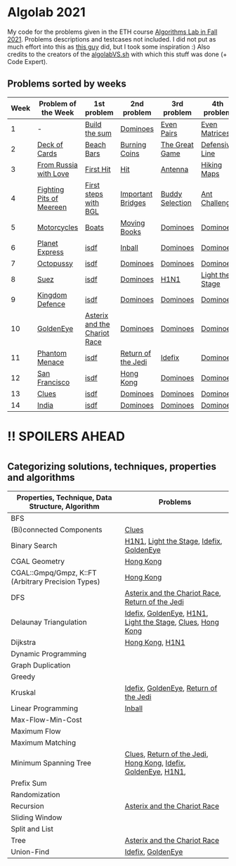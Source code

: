 # Algolab 2021
My code for the problems given in the ETH course [Algorithms Lab in Fall 2021](https://www.cadmo.ethz.ch/education/lectures/HS21/algolab/index.html). Problems descriptions and testcases not included. I did not put as much effort into this as [this guy](https://github.com/simon-hrabec/algolab-2020) did, but I took some inspiration :) Also credits to the creators of the [algolabVS.sh](algolabVS.sh) with which this stuff was done (+ Code Expert).


## Problems sorted by weeks
| Week | Problem of the Week                          | 1st problem                                                                  | 2nd problem                                              | 3rd problem                       | 4th problem                                       |
| ---- | -------------------------------------------- | ---------------------------------------------------------------------------- | -------------------------------------------------------- | --------------------------------- | ------------------------------------------------- |
| 1    | -                                            | [Build the sum](problems/)                                                   | [Dominoes](problems/)                                    | [Even Pairs](problems/)           | [Even Matrices](problems/)                        |
| 2    | [Deck of Cards](problems/)                   | [Beach Bars](problems/)                                                      | [Burning Coins](problems/)                               | [The Great Game](problems/)       | [Defensive Line](problems/)                       |
| 3    | [From Russia with Love](problems/)           | [First Hit](problems/)                                                       | [Hit](problems/)                                         | [Antenna](problems/)              | [Hiking Maps](problems/)                          |
| 4    | [Fighting Pits of Meereen](problems/)        | [First steps with BGL](problems/)                                            | [Important Bridges](problems/)                           | [Buddy Selection](problems/)      | [Ant Challenge](problems/)                        |
| 5    | [Motorcycles](problems/)                     | [Boats](problems/)                                                           | [Moving Books](problems/)                                | [Dominoes](problems/)             | [Dominoes](problems/)                             |
| 6    | [Planet Express](problems/)                  | [isdf](problems/)                                                            | [Inball](problems/week6-inball)                          | [Dominoes](problems/)             | [Dominoes](problems/)                             |
| 7    | [Octopussy](problems/)                       | [isdf](problems/)                                                            | [Dominoes](problems/)                                    | [Dominoes](problems/)             | [Dominoes](problems/)                             |
| 8    | [Suez](problems/)                            | [isdf](problems/)                                                            | [Dominoes](problems/)                                    | [H1N1](problems/week8-h1n1)       | [Light the Stage](problems/week8-light_the_stage) |
| 9    | [Kingdom Defence](problems/)                 | [isdf](problems/)                                                            | [Dominoes](problems/)                                    | [Dominoes](problems/)             | [Dominoes](problems/)                             |
| 10   | [GoldenEye](problems/week10-potw-goldeneye/) | [Asterix and the Chariot Race](problems/week10-asterix_and_the_chariot_race) | [Dominoes](problems/)                                    | [Dominoes](problems/)             | [Dominoes](problems/)                             |
| 11   | [Phantom Menace](problems/)                  | [isdf](problems/)                                                            | [Return of the Jedi](problems/week11-return_of_the_jedi) | [Idefix](problems/week11-idefix/) | [Dominoes](problems/)                             |
| 12   | [San Francisco](problems/)                   | [isdf](problems/)                                                            | [Hong Kong](problems/week12-hong_kong)                   | [Dominoes](problems/)             | [Dominoes](problems/)                             |
| 13   | [Clues](problems/week13-potw-clues)          | [isdf](problems/)                                                            | [Dominoes](problems/)                                    | [Dominoes](problems/)             | [Dominoes](problems/)                             |
| 14   | [India](problems/)                           | [isdf](problems/)                                                            | [Dominoes](problems/)                                    | [Dominoes](problems/)             | [Dominoes](problems/)                             |


# !! SPOILERS AHEAD
# 
# 

## Categorizing solutions, techniques, properties and algorithms
| Properties, Technique, Data Structure, Algorithm   | Problems                                                                                                                                                                                                                                             |
| -------------------------------------------------- | ---------------------------------------------------------------------------------------------------------------------------------------------------------------------------------------------------------------------------------------------------- |
| BFS                                                |                                                                                                                                                                                                                                                      |
| (Bi)connected Components                           | [Clues](problems/week13-potw-clues)                                                                                                                                                                                                                  |
| Binary Search                                      | [H1N1](problems/week8-h1n1), [Light the Stage](problems/week8-light_the_stage), [Idefix](problems/week11-idefix/), [GoldenEye](problems/week10-potw-goldeneye/)                                                                                      |
| CGAL Geometry                                      | [Hong Kong](problems/week12-hong_kong)                                                                                                                                                                                                               |
| CGAL::Gmpq/Gmpz, K::FT (Arbitrary Precision Types) | [Hong Kong](problems/week12-hong_kong)                                                                                                                                                                                                               |
| DFS                                                | [Asterix and the Chariot Race](problems/week10-asterix_and_the_chariot_race), [Return of the Jedi](problems/week11-return_of_the_jedi)                                                                                                               |
| Delaunay Triangulation                             | [Idefix](problems/week11-idefix/), [GoldenEye](problems/week10-potw-goldeneye/), [H1N1](problems/week8-h1n1), [Light the Stage](problems/week8-light_the_stage), [Clues](problems/week13-potw-clues), [Hong Kong](problems/week12-hong_kong)         |
| Dijkstra                                           | [Hong Kong](problems/week12-hong_kong), [H1N1](problems/week8-h1n1)                                                                                                                                                                                  |
| Dynamic Programming                                |                                                                                                                                                                                                                                                      |
| Graph Duplication                                  |                                                                                                                                                                                                                                                      |
| Greedy                                             |                                                                                                                                                                                                                                                      |
| Kruskal                                            | [Idefix](problems/week11-idefix/), [GoldenEye](problems/week10-potw-goldeneye/), [Return of the Jedi](problems/week11-return_of_the_jedi)                                                                                                            |
| Linear Programming                                 | [Inball](problems/week6-inball)                                                                                                                                                                                                                      |
| Max-Flow-Min-Cost                                  |                                                                                                                                                                                                                                                      |
| Maximum Flow                                       |                                                                                                                                                                                                                                                      |
| Maximum Matching                                   |                                                                                                                                                                                                                                                      |
| Minimum Spanning Tree                              | [Clues](problems/week13-potw-clues), [Return of the Jedi](problems/week11-return_of_the_jedi), [Hong Kong](problems/week12-hong_kong), [Idefix](problems/week11-idefix/), [GoldenEye](problems/week10-potw-goldeneye/), [H1N1](problems/week8-h1n1), |
| Prefix Sum                                         |                                                                                                                                                                                                                                                      |
| Randomization                                      |                                                                                                                                                                                                                                                      |
| Recursion                                          | [Asterix and the Chariot Race](problems/week10-asterix_and_the_chariot_race)                                                                                                                                                                         |
| Sliding Window                                     |                                                                                                                                                                                                                                                      |
| Split and List                                     |                                                                                                                                                                                                                                                      |
| Tree                                               | [Asterix and the Chariot Race](problems/week10-asterix_and_the_chariot_race)                                                                                                                                                                         |
| Union-Find                                         | [Idefix](problems/week11-idefix/), [GoldenEye](problems/week10-potw-goldeneye/)                                                                                                                                                                      |